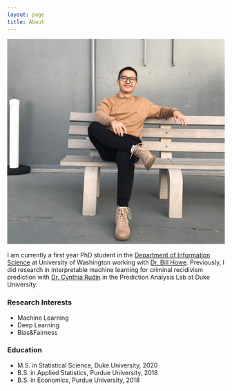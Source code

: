 ```yaml
---
layout: page
title: About
---
```


![plot](/assets/img/selfie.jpg)

I am currently a first year PhD student in the [Department of Information Science](https://ischool.uw.edu/) at University of Washington working with [Dr. Bill Howe](https://faculty.washington.edu/billhowe/). Previously, I did research in interpretable machine learning for criminal recidivism prediction with [Dr. Cynthia Rudin](https://users.cs.duke.edu/~cynthia/) in the Prediction Analysis Lab at Duke University.

### Research Interests

- Machine Learning
- Deep Learning
- Bias&Fairness

### Education

- M.S. in Statistical Science, Duke University, 2020
- B.S. in Applied Statistics, Purdue University, 2018
- B.S. in Economics, Purdue University, 2018

